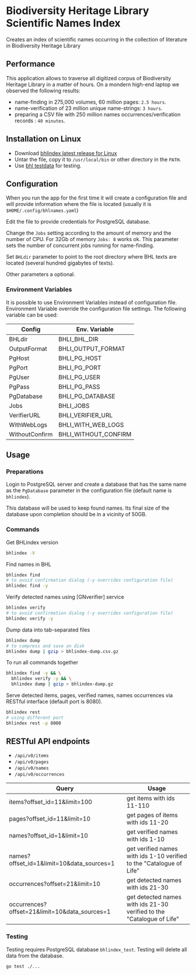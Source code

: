 # Biodiversity Heritage Library Scientific Names Index

Creates an index of scientific names occurring in the collection of literature
in Biodiversity Heritage Library

## Performance

This application allows to traverse all digitized corpus of Biodiversity
Heritage Library in a matter of hours. On a mondern high-end laptop we
observed the following results:

- name-finding in 275,000 volumes, 60 million pages: `2.5 hours`.
- name-verification of 23 million unique name-strings: `3 hours`.
- preparing a CSV file with 250 million names occurrences/verification records
  : `40 minutes`.

## Installation on Linux

- Download [bhlindex latest release for Linux][bhlindex-latest]
- Untar the file, copy it to `/usr/local/bin` or other directory in the `PATH`.
- Use [bhl testdata][bhl-test] for testing.

## Configuration

When you run the app for the first time it will create a configuration file and
will provide information where the file is located (usually it is
`$HOME/.config/bhlnames.yaml`)

Edit the file to provide credentials for PostgreSQL database.

Change the `Jobs` setting according to the amount of memory and the number
of CPU. For 32Gb of memory `Jobs: 8` works ok. This parameter sets the number
of concurrent jobs running for name-finding.

Set `BHLdir` parameter to point to the root directory where BHL texts are
located (several hundred gigabytes of texts).

Other parameters a optional.

### Environment Variables

It is possible to use Environment Variables instead of configuration file.
Environment Variable override the configuration file settings. The following
variable can be used:

| Config         | Env. Variable        |
| -------------- | -------------------- |
| BHLdir         | BHLI_BHL_DIR         |
| OutputFormat   | BHLI_OUTPUT_FORMAT   |
| PgHost         | BHLI_PG_HOST         |
| PgPort         | BHLI_PG_PORT         |
| PgUser         | BHLI_PG_USER         |
| PgPass         | BHLI_PG_PASS         |
| PgDatabase     | BHLI_PG_DATABASE     |
| Jobs           | BHLI_JOBS            |
| VerifierURL    | BHLI_VERIFIER_URL    |
| WithWebLogs    | BHLI_WITH_WEB_LOGS   |
| WithoutConfirm | BHLI_WITHOUT_CONFIRM |

## Usage

### Preparations

Login to PostgreSQL server and create a database that has the same name as the
`PgDatabase` parameter in the configuration file (default name is `bhlindex`).

This database will be used to keep found names. Its final size of the database
upon completion should be in a vicinity of 50GB.

### Commands

Get BHLindex version

```bash
bhlindex -V
```

Find names in BHL

```bash
bhlindex find
# to avoid confirmation dialog (-y overrides configuration file)
bhlindec find -y
```

Verify detected names using [GNverifier] service

```bash
bhlindex verify
# to avoid confirmation dialog (-y overrides configuration file)
bhlindec verify -y
```

Dump data into tab-separated files

```bash
bhlindex dump
# to compress and save on disk
bhlindex dump | gzip > bhlindex-dump.csv.gz
```

To run all commands together

```bash
bhlindex find -y && \
  bhlindex verify -y && \
  bhlindex dump | gzip > bhlindex-dump.gz
```

Serve detected items, pages, verified names, names occurrences via RESTful
interface (default port is 8080).

```bash
bhlindex rest
# using different port
bhlindex rest -p 8000
```

## RESTful API endpoints

- `/api/v0/items`
- `/api/v0/pages`
- `/api/v0/names`
- `/api/v0/occurrences`

| Query                                         | Usage                                                                 |
| --------------------------------------------- | --------------------------------------------------------------------- |
| items?offset_id=11&limit=100                  | get items with ids 11-110                                             |
| pages?offset_id=11&limit=10                   | get pages of items with ids 11-20                                     |
| names?offset_id=1&limit=10                    | get verified names with ids 1-10                                      |
| names?offset_id=1&limit=10&data_sources=1     | get verified names with ids 1-10 verified to the "Catalogue of Life"  |
| occurrences?offset=21&limit=10                | get detected names with ids 21-30                                     |
| occurrences?offset=21&limit=10&data_sources=1 | get detected names with ids 21-30 verified to the "Catalogue of Life" |

### Testing

Testing requires PostgreSQL database `bhlindex_test`.
Testing will delete all data from the database.

```bash
go test ./...
```

[bhlindex-latest]: https://github.com/gnames/bhlindex/releases/latest
[bhl-test]: https://github.com/gnames/bhlindex/tree/master/testdata/bhl/ocr
[readme]: https://github.com/gnames/bhlindex/tree/master/bhlindex
